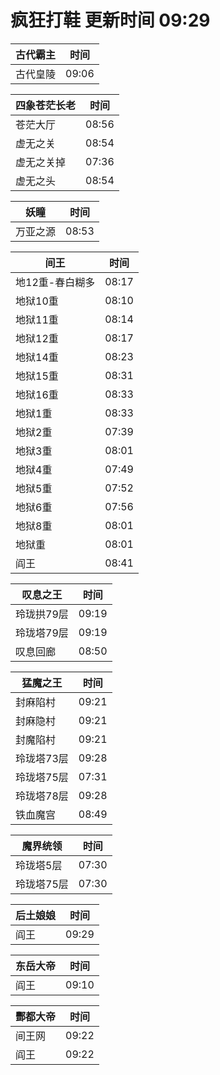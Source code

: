 # 疯狂打鞋 更新时间 09:29

| 古代霸主   | 时间    |
|--------|-------|
| 古代皇陵 | 09:06 |

| 四象苍茫长老   | 时间    |
|--------|-------|
| 苍茫大厅 | 08:56 |
| 虚无之关 | 08:54 |
| 虚无之关掉 | 07:36 |
| 虚无之头 | 08:54 |

| 妖瞳   | 时间    |
|--------|-------|
| 万亚之源 | 08:53 |

| 间王   | 时间    |
|--------|-------|
| 地12重-春白糊多 | 08:17 |
| 地狱10重 | 08:10 |
| 地狱11重 | 08:14 |
| 地狱12重 | 08:17 |
| 地狱14重 | 08:23 |
| 地狱15重 | 08:31 |
| 地狱16重 | 08:33 |
| 地狱1重 | 08:33 |
| 地狱2重 | 07:39 |
| 地狱3重 | 08:01 |
| 地狱4重 | 07:49 |
| 地狱5重 | 07:52 |
| 地狱6重 | 07:56 |
| 地狱8重 | 08:01 |
| 地狱重 | 08:01 |
| 阎王 | 08:41 |

| 叹息之王   | 时间    |
|--------|-------|
| 玲珑拱79层 | 09:19 |
| 玲珑塔79层 | 09:19 |
| 叹息回廊 | 08:50 |

| 猛魔之王   | 时间    |
|--------|-------|
| 封麻陷村 | 09:21 |
| 封麻隐村 | 09:21 |
| 封魔陷村 | 09:21 |
| 玲珑塔73层 | 09:28 |
| 玲珑塔75层 | 07:31 |
| 玲珑塔78层 | 09:28 |
| 铁血魔宫 | 08:49 |

| 魔界统领   | 时间    |
|--------|-------|
| 玲珑塔5层 | 07:30 |
| 玲珑塔75层 | 07:30 |

| 后土娘娘   | 时间    |
|--------|-------|
| 阎王 | 09:29 |

| 东岳大帝   | 时间    |
|--------|-------|
| 阎王 | 09:10 |

| 酆都大帝   | 时间    |
|--------|-------|
| 间王网 | 09:22 |
| 阎王 | 09:22 |